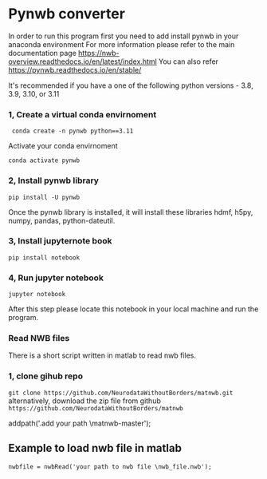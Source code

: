 # Pynwb converter
In order to run this program first you need to add install pynwb in your anaconda environment
For more information please refer to the main documentation page https://nwb-overview.readthedocs.io/en/latest/index.html 
You can also refer https://pynwb.readthedocs.io/en/stable/

It's recommended if you have a one of the following python versions - 3.8, 3.9, 3.10, or 3.11 
### 1, Create a virtual conda envirnoment

``` conda create -n pynwb python==3.11```

Activate your conda envirnoment

``` conda activate pynwb ```

### 2, Install pynwb library 

``` pip install -U pynwb ```

Once the pynwb library is installed, it will install these libraries hdmf, h5py, numpy, pandas, python-dateutil.

### 3, Install jupyternote book

``` pip install notebook ```

 ### 4, Run jupyter notebook 

``` jupyter notebook ```

After this step please locate this notebook in your local machine and run the program. 


### Read NWB files
There is a short script written in matlab to read nwb files. 
### 1, clone gihub repo 
```git clone https://github.com/NeurodataWithoutBorders/matnwb.git```
alternatively, download the zip file from github 
```https://github.com/NeurodataWithoutBorders/matnwb```

addpath('.add your path \matnwb-master');

## Example to load nwb file in matlab 
```nwbfile = nwbRead('your path to nwb file \nwb_file.nwb');```


